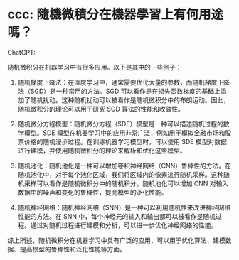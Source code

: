# ccc: 隨機微積分在機器學習上有何用途嗎？

ChatGPT:

随机微积分在机器学习中有很多应用。以下是其中的一些例子：

1. 随机梯度下降法：在深度学习中，通常需要优化大量的参数，而随机梯度下降法（SGD）是一种常用的方法。SGD 可以看作是在损失函数梯度的基础上添加了随机扰动。这种随机扰动可以被看作是随机微积分中的布朗运动。因此，随机微积分的理论可以用于研究 SGD 算法的性能和收敛性。

2. 随机微分方程模型：随机微分方程（SDE）模型是一种可以描述随机过程的数学模型。SDE 模型在机器学习中的应用非常广泛，例如用于模拟金融市场和股票价格的随机漫步过程。在训练机器学习模型时，可以使用 SDE 模型对数据进行建模，并使用随机微积分的理论来解析和优化这些模型。

3. 随机池化：随机池化是一种可以增加卷积神经网络（CNN）鲁棒性的方法。在随机池化中，对于每个池化区域，我们将区域内的像素进行随机采样。这种随机采样可以看作是随机微积分中的随机积分。随机池化可以增加 CNN 对输入数据中的噪声和变化的鲁棒性，提高模型的泛化性能。

4. 随机神经网络：随机神经网络（SNN）是一种可以利用随机性来改进神经网络性能的方法。在 SNN 中，每个神经元的输入和输出都可以被看作是随机过程。通过对随机过程进行建模和分析，可以进一步优化神经网络的性能。

综上所述，随机微积分在机器学习中具有广泛的应用，可以用于优化算法、建模数据、提高模型的鲁棒性和泛化性能等方面。